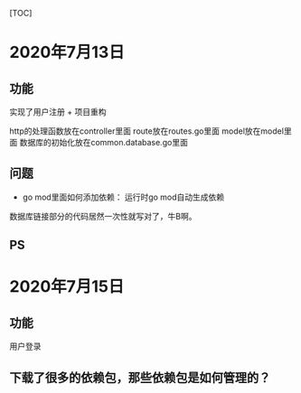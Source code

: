 [TOC]
# 2020年7月13日
## 功能
实现了用户注册 + 项目重构

http的处理函数放在controller里面
route放在routes.go里面
model放在model里面
数据库的初始化放在common.database.go里面
## 问题
- go mod里面如何添加依赖：
运行时go mod自动生成依赖

数据库链接部分的代码居然一次性就写对了，牛B啊。
## PS
# 2020年7月15日
## 功能
用户登录
## 下载了很多的依赖包，那些依赖包是如何管理的？
